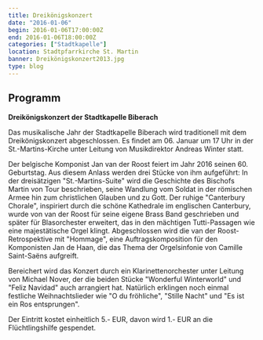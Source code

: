 ```yaml
---
title: Dreikönigskonzert
date: "2016-01-06"
begin: 2016-01-06T17:00:00Z
end: 2016-01-06T18:00:00Z
categories: ["Stadtkapelle"]
location: Stadtpfarrkirche St. Martin
banner: Dreikönigskonzert2013.jpg
type: blog
---
```

## Programm

<p><strong>Dreik&ouml;nigskonzert der Stadtkapelle Biberach</strong></p>



<p>Das musikalische Jahr der Stadtkapelle Biberach wird traditionell mit dem Dreik&ouml;nigskonzert abgeschlossen. Es findet am 06. Januar um 17 Uhr in der St.-Martins-Kirche unter Leitung von Musikdirektor Andreas Winter statt.</p>



<p>Der belgische Komponist Jan van der Roost feiert im Jahr 2016 seinen 60. Geburtstag. Aus diesem Anlass werden drei St&uuml;cke von ihm aufgef&uuml;hrt: In der dreis&auml;tzigen &quot;St.-Martins-Suite&quot; wird die Geschichte des Bischofs Martin von Tour beschrieben, seine Wandlung vom Soldat in der r&ouml;mischen Armee hin zum christlichen Glauben und zu Gott. Der ruhige &quot;Canterbury Chorale&quot;, inspiriert durch die sch&ouml;ne Kathedrale im englischen Canterbury, wurde von van der Roost f&uuml;r seine eigene Brass Band geschrieben und sp&auml;ter f&uuml;r Blasorchester erweitert, das in den m&auml;chtigen Tutti-Passagen wie eine majest&auml;tische Orgel klingt. Abgeschlossen wird die van der Roost-Retrospektive mit &quot;Hommage&quot;, eine Auftragskomposition f&uuml;r den Komponisten Jan de Haan, die das Thema der Orgelsinfonie von Camille Saint-Sa&euml;ns aufgreift.</p>



<p>Bereichert wird das Konzert durch ein Klarinettenorchester unter Leitung von Michael Nover, der die beiden St&uuml;cke &quot;Wonderful Winterworld&quot; und &quot;Feliz Navidad&quot; auch arrangiert hat. Nat&uuml;rlich erklingen noch einmal festliche Weihnachtslieder wie &quot;O du fr&ouml;hliche&quot;, &quot;Stille Nacht&quot; und &quot;Es ist ein Ros entsprungen&quot;. &nbsp;&nbsp;&nbsp;</p>



<p>Der Eintritt kostet einheitlich 5.- EUR, davon wird 1.- EUR an die Fl&uuml;chtlingshilfe gespendet.</p>

